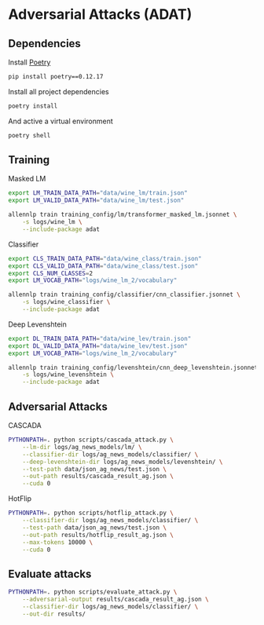 # Adversarial Attacks (ADAT)

## Dependencies

Install [Poetry](https://python-poetry.org/)

```bash
pip install poetry==0.12.17
```

Install all project dependencies

```bash
poetry install
```

And active a virtual environment

```bash
poetry shell
```

## Training

Masked LM

```bash
export LM_TRAIN_DATA_PATH="data/wine_lm/train.json"
export LM_VALID_DATA_PATH="data/wine_lm/test.json"

allennlp train training_config/lm/transformer_masked_lm.jsonnet \
    -s logs/wine_lm \
    --include-package adat
```

Classifier

```bash
export CLS_TRAIN_DATA_PATH="data/wine_class/train.json"
export CLS_VALID_DATA_PATH="data/wine_class/test.json"
export CLS_NUM_CLASSES=2
export LM_VOCAB_PATH="logs/wine_lm_2/vocabulary"

allennlp train training_config/classifier/cnn_classifier.jsonnet \
    -s logs/wine_classifier \
    --include-package adat
```

Deep Levenshtein

```bash
export DL_TRAIN_DATA_PATH="data/wine_lev/train.json"
export DL_VALID_DATA_PATH="data/wine_lev/test.json"
export LM_VOCAB_PATH="logs/wine_lm_2/vocabulary"

allennlp train training_config/levenshtein/cnn_deep_levenshtein.jsonnet \
    -s logs/wine_levenshtein \
    --include-package adat
```


## Adversarial Attacks

CASCADA

```bash
PYTHONPATH=. python scripts/cascada_attack.py \
    --lm-dir logs/ag_news_models/lm/ \
    --classifier-dir logs/ag_news_models/classifier/ \
    --deep-levenshtein-dir logs/ag_news_models/levenshtein/ \
    --test-path data/json_ag_news/test.json \
    --out-path results/cascada_result_ag.json \
    --cuda 0
```

HotFlip

```bash
PYTHONPATH=. python scripts/hotflip_attack.py \
    --classifier-dir logs/ag_news_models/classifier/ \
    --test-path data/json_ag_news/test.json \
    --out-path results/hotflip_result_ag.json \
    --max-tokens 10000 \
    --cuda 0
```

## Evaluate attacks

```bash
PYTHONPATH=. python scripts/evaluate_attack.py \
    --adversarial-output results/cascada_result_ag.json \
    --classifier-dir logs/ag_news_models/classifier/ \
    --out-dir results/ 
```